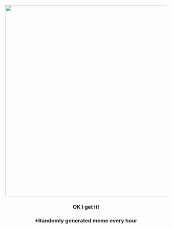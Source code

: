 <p align="center">
        <img src="https://i.redd.it/miksslspup591.jpg" width="600" height="600">
        </p>
        <h3 align="center">OK I get it!</h3>
        <h3 align="center">*Randomly generated meme every hour</h3>
    